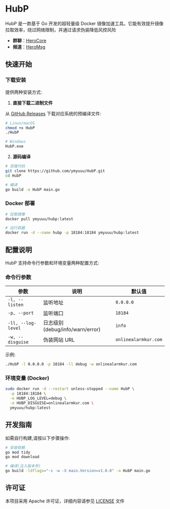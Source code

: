 # HubP

HubP 是一款基于 Go 开发的超轻量级 Docker 镜像加速工具。它能有效提升镜像拉取效率，绕过网络限制，并通过请求伪装降低风控风险

- **群聊**：[HeroCore](https://t.me/HeroCore)
- **频道**：[HeroMsg](https://t.me/HeroMsg)

## 快速开始

### 下载安装

提供两种安装方式:

1. **直接下载二进制文件**

从 [GitHub Releases](https://github.com/ymyuuu/HubP/releases) 下载对应系统的预编译文件:

```bash
# Linux/macOS
chmod +x HubP
./HubP

# Windows
HubP.exe
```

2. **源码编译**

```bash
# 克隆代码
git clone https://github.com/ymyuuu/HubP.git
cd HubP

# 编译
go build -o HubP main.go
```

### Docker 部署

```bash
# 拉取镜像
docker pull ymyuuu/hubp:latest

# 运行容器
docker run -d --name hubp -p 18184:18184 ymyuuu/hubp:latest
```

## 配置说明

HubP 支持命令行参数和环境变量两种配置方式:

### 命令行参数

| 参数 | 说明 | 默认值 |
|------|------|--------|
| `-l, --listen` | 监听地址 | `0.0.0.0` |
| `-p, --port` | 监听端口 | `18184` |
| `-ll, --log-level` | 日志级别 (debug/info/warn/error) | `info` |
| `-w, --disguise` | 伪装网站 URL | `onlinealarmkur.com` |

示例:

```bash
./HubP -l 0.0.0.0 -p 18184 -ll debug -w onlinealarmkur.com
```

### 环境变量 (Docker)

```bash
sudo docker run -d --restart unless-stopped --name HubP \
  -p 18184:18184 \
  -e HUBP_LOG_LEVEL=debug \
  -e HUBP_DISGUISE=onlinealarmkur.com \
  ymyuuu/hubp:latest
```

## 开发指南

如需自行构建,请按以下步骤操作:

```bash
# 安装依赖
go mod tidy
go mod download

# 编译(注入版本号)
go build -ldflags="-s -w -X main.Version=v1.0.0" -o HubP main.go
```

## 许可证

本项目采用 Apache 许可证，详细内容请参见 [LICENSE](LICENSE) 文件
